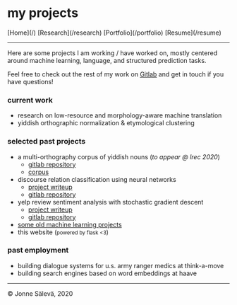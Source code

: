 <div id='topheader'>

# my projects

</div>

<thead>

<tr>

  <td>[Home](/)</td>

  <td>[Research](/research)</td>

  <td>[Portfolio](/portfolio)</td>

  <td>[Resume](/resume)</td>

</tr>

</thead>

---

Here are some projects I am working / have worked on, mostly centered around machine learning, language, and structured prediction tasks. 

Feel free to check out the rest of my work on [Gitlab](https://www.gitlab.com/jonnesaleva) and get in touch if you have questions!

### current work

- research on low-resource and morphology-aware machine translation
- yiddish orthographic normalization & etymological clustering

### selected past projects

- a multi-orthography corpus of yiddish nouns (*to appear @ lrec 2020*)
  - [gitlab repository](/yi-lrec)
  - [corpus](/multi-orthography-yiddish-corpus)
- discourse relation classification using neural networks
  - [project writeup](/discourse-relation-classification)
  - [gitlab repository](https://gitlab.com/jonnesaleva/discourse-relation-classification)
- yelp review sentiment analysis with stochastic gradient descent
  - [project writeup](/yelp-sentiment-analysis)
  - [gitlab repository](https://gitlab.com/jonnesaleva/maxent-sgd-from-scratch)
- [some old machine learning projects](https://gitlab.com/jonnesaleva/old-ml-projects)
- this website (<small>powered by flask <3</small>)

### past employment

- building dialogue systems for u.s. army ranger medics at think-a-move
- building search engines based on word embeddings at haave

---

<tfoot>

<tr>

  <td>© Jonne Sälevä, 2020 </td>

</tr>

</tfoot>
